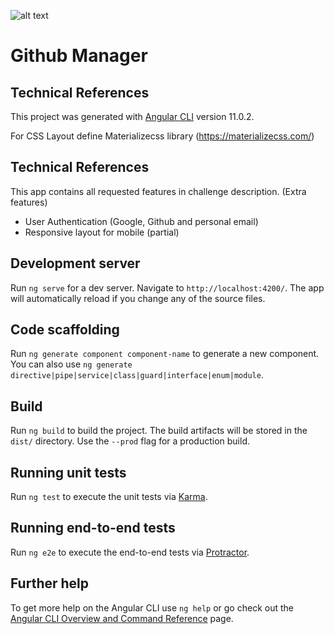 ![alt text](https://www.s4n.co/logo.svg)
# Github Manager

## Technical References

This project was generated with [Angular CLI](https://github.com/angular/angular-cli) version 11.0.2.

For CSS Layout define Materializecss library (https://materializecss.com/)

## Technical References

This app contains all requested features in challenge description.
(Extra features)
* User Authentication (Google, Github and personal email)
* Responsive layout for mobile (partial)

## Development server

Run `ng serve` for a dev server. Navigate to `http://localhost:4200/`. The app will automatically reload if you change any of the source files.

## Code scaffolding

Run `ng generate component component-name` to generate a new component. You can also use `ng generate directive|pipe|service|class|guard|interface|enum|module`.

## Build

Run `ng build` to build the project. The build artifacts will be stored in the `dist/` directory. Use the `--prod` flag for a production build.

## Running unit tests

Run `ng test` to execute the unit tests via [Karma](https://karma-runner.github.io).

## Running end-to-end tests

Run `ng e2e` to execute the end-to-end tests via [Protractor](http://www.protractortest.org/).

## Further help

To get more help on the Angular CLI use `ng help` or go check out the [Angular CLI Overview and Command Reference](https://angular.io/cli) page.
